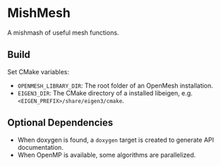 MishMesh
========

A mishmash of useful mesh functions.

Build
-----
Set CMake variables:
- ``OPENMESH_LIBRARY_DIR``: The root folder of an OpenMesh installation.
- ``EIGEN3_DIR``: The CMake directory of a installed libeigen, e.g. ``<EIGEN_PREFIX>/share/eigen3/cmake``.

Optional Dependencies
---------------------
- When doxygen is found, a ``doxygen`` target is created to generate API documentation.
- When OpenMP is available, some algorithms are parallelized.

